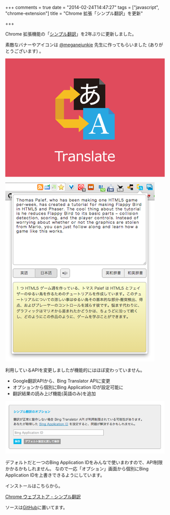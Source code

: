 +++
comments = true
date = "2014-02-24T14:47:27"
tags = ["javascript", "chrome-extension"]
title = "Chrome 拡張「シンプル翻訳」を更新"

+++

Chrome 拡張機能の「[シンプル翻訳](https://chrome.google.com/webstore/detail/%E3%82%B7%E3%83%B3%E3%83%97%E3%83%AB%E7%BF%BB%E8%A8%B3/pdnmkammncjnifdeclafllianknnoaif)」を2年ぶりに更新しました。

<!--more-->

素敵なバナーやアイコンは [@meganejunkie](https://twitter.com/meganejunkie) 先生に作ってもらいました (ありがとうございます) 。

![](/images/post/simple-honyaku-1.png)

![](/images/post/simple-honyaku-2.png)

利用しているAPIを変更しましたが機能的にはほぼ変わっていません。

- Google翻訳APIから、Bing Translator APIに変更
- オプションから個別にBing Application IDが設定可能に
- 翻訳結果の読み上げ機能(英語のみ)を追加

![](/images/post/simple-honyaku-3.png)

デフォルトだと一つのBing Application IDをみんなで使いまわすので、API制限かかるかもしれません。
なので一応「オプション」画面から個別にBing Application IDを上書きできるようにしています。

インストールはこちらから。

[Chrome ウェブストア - シンプル翻訳](https://chrome.google.com/webstore/detail/%E3%82%B7%E3%83%B3%E3%83%97%E3%83%AB%E7%BF%BB%E8%A8%B3/pdnmkammncjnifdeclafllianknnoaif)

ソースは[GitHub](https://github.com/hikarock/simple_honyaku)に置いてます。

